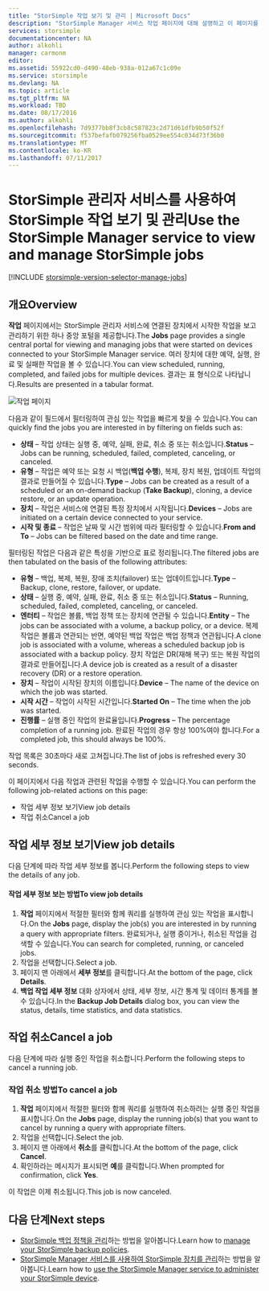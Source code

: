 ```yaml
---
title: "StorSimple 작업 보기 및 관리 | Microsoft Docs"
description: "StorSimple Manager 서비스 작업 페이지에 대해 설명하고 이 페이지를 사용하여 최근, 현재 및 예약된 백업 작업을 추적하는 방법을 설명합니다."
services: storsimple
documentationcenter: NA
author: alkohli
manager: carmonm
editor: 
ms.assetid: 55922cd0-d490-48eb-938a-012a67c1c09e
ms.service: storsimple
ms.devlang: NA
ms.topic: article
ms.tgt_pltfrm: NA
ms.workload: TBD
ms.date: 08/17/2016
ms.author: alkohli
ms.openlocfilehash: 7d9377bb8f3cb8c587823c2d71d61dfb9b50f52f
ms.sourcegitcommit: f537befafb079256fba0529ee554c034d73f36b0
ms.translationtype: MT
ms.contentlocale: ko-KR
ms.lasthandoff: 07/11/2017
---
```

# <a name="use-the-storsimple-manager-service-to-view-and-manage-storsimple-jobs"></a><span data-ttu-id="1de3d-103">StorSimple 관리자 서비스를 사용하여 StorSimple 작업 보기 및 관리</span><span class="sxs-lookup"><span data-stu-id="1de3d-103">Use the StorSimple Manager service to view and manage StorSimple jobs</span></span>
[!INCLUDE [storsimple-version-selector-manage-jobs](../../includes/storsimple-version-selector-manage-jobs.md)]

## <a name="overview"></a><span data-ttu-id="1de3d-104">개요</span><span class="sxs-lookup"><span data-stu-id="1de3d-104">Overview</span></span>
<span data-ttu-id="1de3d-105">**작업** 페이지에서는 StorSimple 관리자 서비스에 연결된 장치에서 시작한 작업을 보고 관리하기 위한 하나 중앙 포털을 제공합니다.</span><span class="sxs-lookup"><span data-stu-id="1de3d-105">The **Jobs** page provides a single central portal for viewing and managing jobs that were started on devices connected to your StorSimple Manager service.</span></span> <span data-ttu-id="1de3d-106">여러 장치에 대한 예약, 실행, 완료 및 실패한 작업을 볼 수 있습니다.</span><span class="sxs-lookup"><span data-stu-id="1de3d-106">You can view scheduled, running, completed, and failed jobs for multiple devices.</span></span> <span data-ttu-id="1de3d-107">결과는 표 형식으로 나타납니다.</span><span class="sxs-lookup"><span data-stu-id="1de3d-107">Results are presented in a tabular format.</span></span> 

![작업 페이지](./media/storsimple-manage-jobs/HCS_JobsPage.png)

<span data-ttu-id="1de3d-109">다음과 같이 필드에서 필터링하여 관심 있는 작업을 빠르게 찾을 수 있습니다.</span><span class="sxs-lookup"><span data-stu-id="1de3d-109">You can quickly find the jobs you are interested in by filtering on fields such as:</span></span>

* <span data-ttu-id="1de3d-110">**상태** – 작업 상태는 실행 중, 예약, 실패, 완료, 취소 중 또는 취소입니다.</span><span class="sxs-lookup"><span data-stu-id="1de3d-110">**Status** – Jobs can be running, scheduled, failed, completed, canceling, or canceled.</span></span>
* <span data-ttu-id="1de3d-111">**유형** – 작업은 예약 또는 요청 시 백업(**백업 수행**), 복제, 장치 복원, 업데이트 작업의 결과로 만들어질 수 있습니다.</span><span class="sxs-lookup"><span data-stu-id="1de3d-111">**Type** – Jobs can be created as a result of a scheduled or an on-demand backup (**Take Backup**), cloning, a device restore, or an update operation.</span></span>
* <span data-ttu-id="1de3d-112">**장치** – 작업은 서비스에 연결된 특정 장치에서 시작됩니다.</span><span class="sxs-lookup"><span data-stu-id="1de3d-112">**Devices** – Jobs are initiated on a certain device connected to your service.</span></span>
* <span data-ttu-id="1de3d-113">**시작 및 종료** – 작업은 날짜 및 시간 범위에 따라 필터링할 수 있습니다.</span><span class="sxs-lookup"><span data-stu-id="1de3d-113">**From and To** – Jobs can be filtered based on the date and time range.</span></span>

<span data-ttu-id="1de3d-114">필터링된 작업은 다음과 같은 특성을 기반으로 표로 정리됩니다.</span><span class="sxs-lookup"><span data-stu-id="1de3d-114">The filtered jobs are then tabulated on the basis of the following attributes:</span></span>

* <span data-ttu-id="1de3d-115">**유형** – 백업, 복제, 복원, 장애 조치(failover) 또는 업데이트입니다.</span><span class="sxs-lookup"><span data-stu-id="1de3d-115">**Type** – Backup, clone, restore, failover, or update.</span></span>
* <span data-ttu-id="1de3d-116">**상태** – 실행 중, 예약, 실패, 완료, 취소 중 또는 취소입니다.</span><span class="sxs-lookup"><span data-stu-id="1de3d-116">**Status** – Running, scheduled, failed, completed, canceling, or canceled.</span></span>
* <span data-ttu-id="1de3d-117">**엔터티** – 작업은 볼륨, 백업 정책 또는 장치에 연관될 수 있습니다.</span><span class="sxs-lookup"><span data-stu-id="1de3d-117">**Entity** – The jobs can be associated with a volume, a backup policy, or a device.</span></span> <span data-ttu-id="1de3d-118">복제 작업은 볼륨과 연관되는 반면, 예약된 백업 작업은 백업 정책과 연관됩니다.</span><span class="sxs-lookup"><span data-stu-id="1de3d-118">A clone job is associated with a volume, whereas a scheduled backup job is associated with a backup policy.</span></span> <span data-ttu-id="1de3d-119">장치 작업은 DR(재해 복구) 또는 복원 작업의 결과로 만들어집니다.</span><span class="sxs-lookup"><span data-stu-id="1de3d-119">A device job is created as a result of a disaster recovery (DR) or a restore operation.</span></span>
* <span data-ttu-id="1de3d-120">**장치** – 작업이 시작된 장치의 이름입니다.</span><span class="sxs-lookup"><span data-stu-id="1de3d-120">**Device** – The name of the device on which the job was started.</span></span>
* <span data-ttu-id="1de3d-121">**시작 시간** – 작업이 시작된 시간입니다.</span><span class="sxs-lookup"><span data-stu-id="1de3d-121">**Started On** – The time when the job was started.</span></span>
* <span data-ttu-id="1de3d-122">**진행률** – 실행 중인 작업의 완료율입니다.</span><span class="sxs-lookup"><span data-stu-id="1de3d-122">**Progress** – The percentage completion of a running job.</span></span> <span data-ttu-id="1de3d-123">완료된 작업의 경우 항상 100%여야 합니다.</span><span class="sxs-lookup"><span data-stu-id="1de3d-123">For a completed job, this should always be 100%.</span></span>

<span data-ttu-id="1de3d-124">작업 목록은 30초마다 새로 고쳐집니다.</span><span class="sxs-lookup"><span data-stu-id="1de3d-124">The list of jobs is refreshed every 30 seconds.</span></span>

<span data-ttu-id="1de3d-125">이 페이지에서 다음 작업과 관련된 작업을 수행할 수 있습니다.</span><span class="sxs-lookup"><span data-stu-id="1de3d-125">You can perform the following job-related actions on this page:</span></span>

* <span data-ttu-id="1de3d-126">작업 세부 정보 보기</span><span class="sxs-lookup"><span data-stu-id="1de3d-126">View job details</span></span>
* <span data-ttu-id="1de3d-127">작업 취소</span><span class="sxs-lookup"><span data-stu-id="1de3d-127">Cancel a job</span></span>

## <a name="view-job-details"></a><span data-ttu-id="1de3d-128">작업 세부 정보 보기</span><span class="sxs-lookup"><span data-stu-id="1de3d-128">View job details</span></span>
<span data-ttu-id="1de3d-129">다음 단계에 따라 작업 세부 정보를 봅니다.</span><span class="sxs-lookup"><span data-stu-id="1de3d-129">Perform the following steps to view the details of any job.</span></span>

#### <a name="to-view-job-details"></a><span data-ttu-id="1de3d-130">작업 세부 정보 보는 방법</span><span class="sxs-lookup"><span data-stu-id="1de3d-130">To view job details</span></span>
1. <span data-ttu-id="1de3d-131">**작업** 페이지에서 적절한 필터와 함께 쿼리를 실행하여 관심 있는 작업을 표시합니다.</span><span class="sxs-lookup"><span data-stu-id="1de3d-131">On the **Jobs** page, display the job(s) you are interested in by running a query with appropriate filters.</span></span> <span data-ttu-id="1de3d-132">완료되거나, 실행 중이거나, 취소된 작업을 검색할 수 있습니다.</span><span class="sxs-lookup"><span data-stu-id="1de3d-132">You can search for completed, running, or canceled jobs.</span></span>
2. <span data-ttu-id="1de3d-133">작업을 선택합니다.</span><span class="sxs-lookup"><span data-stu-id="1de3d-133">Select a job.</span></span>
3. <span data-ttu-id="1de3d-134">페이지 맨 아래에서 **세부 정보**를 클릭합니다.</span><span class="sxs-lookup"><span data-stu-id="1de3d-134">At the bottom of the page, click **Details**.</span></span>
4. <span data-ttu-id="1de3d-135">**백업 작업 세부 정보** 대화 상자에서 상태, 세부 정보, 시간 통계 및 데이터 통계를 볼 수 있습니다.</span><span class="sxs-lookup"><span data-stu-id="1de3d-135">In the **Backup Job Details** dialog box, you can view the status, details, time statistics, and data statistics.</span></span>

## <a name="cancel-a-job"></a><span data-ttu-id="1de3d-136">작업 취소</span><span class="sxs-lookup"><span data-stu-id="1de3d-136">Cancel a job</span></span>
<span data-ttu-id="1de3d-137">다음 단계에 따라 실행 중인 작업을 취소합니다.</span><span class="sxs-lookup"><span data-stu-id="1de3d-137">Perform the following steps to cancel a running job.</span></span>

### <a name="to-cancel-a-job"></a><span data-ttu-id="1de3d-138">작업 취소 방법</span><span class="sxs-lookup"><span data-stu-id="1de3d-138">To cancel a job</span></span>
1. <span data-ttu-id="1de3d-139">**작업** 페이지에서 적절한 필터와 함께 쿼리를 실행하여 취소하려는 실행 중인 작업을 표시합니다.</span><span class="sxs-lookup"><span data-stu-id="1de3d-139">On the **Jobs** page, display the running job(s) that you want to cancel by running a query with appropriate filters.</span></span>
2. <span data-ttu-id="1de3d-140">작업을 선택합니다.</span><span class="sxs-lookup"><span data-stu-id="1de3d-140">Select the job.</span></span>
3. <span data-ttu-id="1de3d-141">페이지 맨 아래에서 **취소**를 클릭합니다.</span><span class="sxs-lookup"><span data-stu-id="1de3d-141">At the bottom of the page, click **Cancel**.</span></span>
4. <span data-ttu-id="1de3d-142">확인하라는 메시지가 표시되면 **예**를 클릭합니다.</span><span class="sxs-lookup"><span data-stu-id="1de3d-142">When prompted for confirmation, click **Yes**.</span></span>

<span data-ttu-id="1de3d-143">이 작업은 이제 취소됩니다.</span><span class="sxs-lookup"><span data-stu-id="1de3d-143">This job is now canceled.</span></span>

## <a name="next-steps"></a><span data-ttu-id="1de3d-144">다음 단계</span><span class="sxs-lookup"><span data-stu-id="1de3d-144">Next steps</span></span>
* <span data-ttu-id="1de3d-145">[StorSimple 백업 정책을 관리](storsimple-manage-backup-policies.md)하는 방법을 알아봅니다.</span><span class="sxs-lookup"><span data-stu-id="1de3d-145">Learn how to [manage your StorSimple backup policies](storsimple-manage-backup-policies.md).</span></span>
* <span data-ttu-id="1de3d-146">[StorSimple Manager 서비스를 사용하여 StorSimple 장치를 관리](storsimple-manager-service-administration.md)하는 방법을 알아봅니다.</span><span class="sxs-lookup"><span data-stu-id="1de3d-146">Learn how to [use the StorSimple Manager service to administer your StorSimple device](storsimple-manager-service-administration.md).</span></span>

